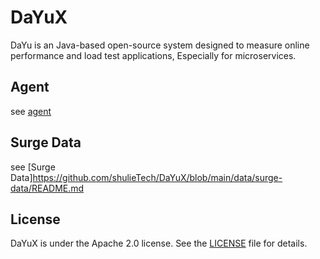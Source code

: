 # DaYuX
DaYu is an Java-based open-source system designed to measure online performance and load test applications, Especially for microservices.

## Agent
see [agent](https://github.com/shulieTech/DaYuX/blob/main/agent/README.md)

## Surge Data
see [Surge Data]https://github.com/shulieTech/DaYuX/blob/main/data/surge-data/README.md

## License
DaYuX is under the Apache 2.0 license. See the [LICENSE](https://github.com/shulieTech/DaYuX/blob/main/LICENSE) file for details.
